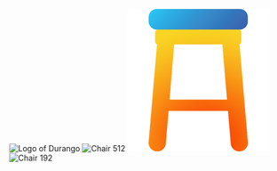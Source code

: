 ![Logo of Durango](https://bitbucket.org/futureforward/durango-frontend/raw/480341c56350797d646f5bb597c66e34d6442a9c/src/ExtendedLogo/Logo.png)
![Chair 512](https://bitbucket.org/futureforward/durango-frontend/raw/9ded0852be7319f8bfa7c0a855403202e1b7bc38/public/slike/ChairLogo/logo512.png)
![Chair 256](https://github.com/MikaCinc/durango/blob/master/public/slike/ChairLogo/logo256.png)
![Chair 192](https://bitbucket.org/futureforward/durango-frontend/raw/9ded0852be7319f8bfa7c0a855403202e1b7bc38/public/slike/ChairLogo/logo192.png)